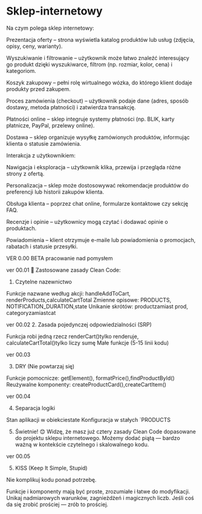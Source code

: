 # Sklep-internetowy
Na czym polega sklep internetowy:

Prezentacja oferty – strona wyświetla katalog produktów lub usług (zdjęcia, opisy, ceny, warianty).

Wyszukiwanie i filtrowanie – użytkownik może łatwo znaleźć interesujący go produkt dzięki wyszukiwarce, filtrom (np. rozmiar, kolor, cena) i kategoriom.

Koszyk zakupowy – pełni rolę wirtualnego wózka, do którego klient dodaje produkty przed zakupem.

Proces zamówienia (checkout) – użytkownik podaje dane (adres, sposób dostawy, metoda płatności) i zatwierdza transakcję.

Płatności online – sklep integruje systemy płatności (np. BLIK, karty płatnicze, PayPal, przelewy online).

Dostawa – sklep organizuje wysyłkę zamówionych produktów, informując klienta o statusie zamówienia.

Interakcja z użytkownikiem:

Nawigacja i eksploracja – użytkownik klika, przewija i przegląda różne strony z ofertą.

Personalizacja – sklep może dostosowywać rekomendacje produktów do preferencji lub historii zakupów klienta.

Obsługa klienta – poprzez chat online, formularze kontaktowe czy sekcję FAQ.

Recenzje i opinie – użytkownicy mogą czytać i dodawać opinie o produktach.

Powiadomienia – klient otrzymuje e-maile lub powiadomienia o promocjach, rabatach i statusie przesyłki.


VER 0.00 BETA
pracowanie nad pomysłem


ver 00.01
🎯 Zastosowane zasady Clean Code:
1. Czytelne nazewnictwo

Funkcje nazwane według akcji: handleAddToCart, renderProducts,calculateCartTotal
Zmienne opisowe: PRODUCTS, NOTIFICATION_DURATION,state
Unikanie skrótów: productzamiast prod, categoryzamiastcat

ver 00.02 
2. Zasada pojedynczej odpowiedzialności (SRP)

Funkcja robi jedną rzecz
renderCart()tylko renderuje, calculateCartTotal()tylko liczy sumę
Małe funkcje (5-15 linii kodu)

ver 00.03 

3. DRY (Nie powtarzaj się)

Funkcje pomocnicze: getElement(), formatPrice(),findProductById()
Reużywalne komponenty: createProductCard(),createCartItem()

ver 00.04 

4. Separacja logiki

Stan aplikacji w obiekciestate
Konfiguracja w stałych `PRODUCTS

5. Świetnie! 😊 Widzę, że masz już cztery zasady Clean Code dopasowane do projektu sklepu internetowego.
Możemy dodać piątą — bardzo ważną w kontekście czytelnego i skalowalnego kodu.


ver 00.05

5. KISS (Keep It Simple, Stupid)

Nie komplikuj kodu ponad potrzebę.

Funkcje i komponenty mają być proste, zrozumiałe i łatwe do modyfikacji.
Unikaj nadmiarowych warunków, zagnieżdżeń i magicznych liczb.
Jeśli coś da się zrobić prościej — zrób to prościej.




